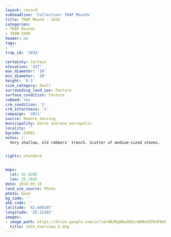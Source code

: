 ```yaml
---
layout: record
subheadline: 'Collection: TRAP Mounds'
title: TRAP Mound - 3434
categories:
- TRAP Mounds
- 3000-3999
header: no
tags:
- ''
trap_id: '3434'

certainty: Certain
elevation: '437'
max_diameter: '10'
min_diameter: '10'
height: '0.5'
size_category: Small
surrounding_land_use: Pasture
surface_condition: Pasture
robbed: Yes
crm_condition: '2'
crm_intactness: '2'
campaign: '2011'
source: Remote Sensing
municipality: Gorno Sahrane necropolis
locality: ''
bgcode: DS001
notes: |-
  Very shallow, old robbers' trench. Scatter of medium-sized stones.


rights: standard


maps:
  lat: 42.6285
  lon: 25.2442
date: 2018-05-16
land_use_source: Photo
photo: Good
bg_code: ''
akb_code: ''
latitude: '42.660107'
longitude: '25.22282'
images:
- image_path: https://drive.google.com/uc?id=0B3Rg88wZDQscNDNoSEM2OFBoNk0
  title: 3434_Overview_E.dng
---
```

